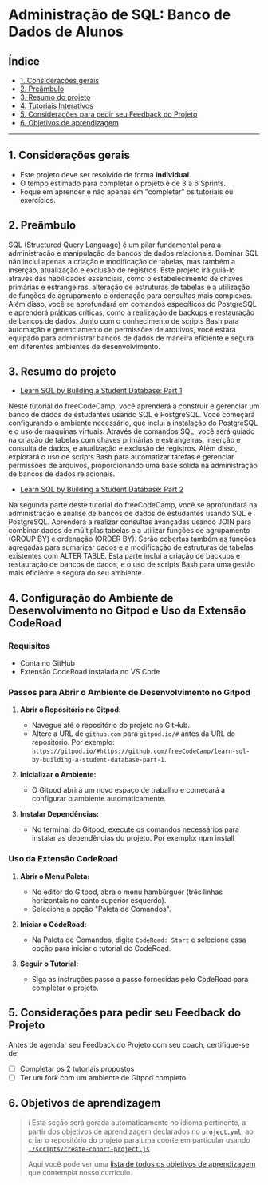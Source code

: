 # Administração de SQL: Banco de Dados de Alunos

## Índice

- [1. Considerações gerais](#1-considerações-gerais)
- [2. Preâmbulo](#2-preâmbulo)
- [3. Resumo do projeto](#3-resumo-do-projeto)
- [4. Tutoriais Interativos](#4-tutoriais-interativos)
- [5. Considerações para pedir seu Feedback do Projeto](#5-considerações-para-pedir-seu-feedback-do-projeto)
- [6. Objetivos de aprendizagem](#6-objetivos-de-aprendizagem)

---

## 1. Considerações gerais

- Este projeto deve ser resolvido de forma **individual**.
- O tempo estimado para completar o projeto é de 3 a 6 Sprints.
- Foque em aprender e não apenas em "completar" os tutoriais ou exercícios.

## 2. Preâmbulo

SQL (Structured Query Language) é um pilar fundamental para a administração e manipulação de bancos de dados relacionais. Dominar SQL não inclui apenas a criação e modificação de tabelas, mas também a inserção, atualização e exclusão de registros. Este projeto irá guiá-lo através das habilidades essenciais, como o estabelecimento de chaves primárias e estrangeiras, alteração de estruturas de tabelas e a utilização de funções de agrupamento e ordenação para consultas mais complexas. Além disso, você se aprofundará em comandos específicos do PostgreSQL e aprenderá práticas críticas, como a realização de backups e restauração de bancos de dados. Junto com o conhecimento de scripts Bash para automação e gerenciamento de permissões de arquivos, você estará equipado para administrar bancos de dados de maneira eficiente e segura em diferentes ambientes de desenvolvimento.

## 3. Resumo do projeto

* [Learn SQL by Building a Student Database: Part 1](https://www.freecodecamp.org/learn/relational-database/learn-sql-by-building-a-student-database-part-1/build-a-student-database-part-1)

Neste tutorial do freeCodeCamp, você aprenderá a construir e gerenciar um banco de dados de estudantes usando SQL e PostgreSQL. Você começará configurando o ambiente necessário, que inclui a instalação do PostgreSQL e o uso de máquinas virtuais. Através de comandos SQL, você será guiado na criação de tabelas com chaves primárias e estrangeiras, inserção e consulta de dados, e atualização e exclusão de registros. Além disso, explorará o uso de scripts Bash para automatizar tarefas e gerenciar permissões de arquivos, proporcionando uma base sólida na administração de bancos de dados relacionais.

* [Learn SQL by Building a Student Database: Part 2](https://www.freecodecamp.org/learn/relational-database/learn-sql-by-building-a-student-database-part-2/build-a-student-database-part-2)

Na segunda parte deste tutorial do freeCodeCamp, você se aprofundará na administração e análise de bancos de dados de estudantes usando SQL e PostgreSQL. Aprenderá a realizar consultas avançadas usando JOIN para combinar dados de múltiplas tabelas e a utilizar funções de agrupamento (GROUP BY) e ordenação (ORDER BY). Serão cobertas também as funções agregadas para sumarizar dados e a modificação de estruturas de tabelas existentes com ALTER TABLE. Esta parte inclui a criação de backups e restauração de bancos de dados, e o uso de scripts Bash para uma gestão mais eficiente e segura do seu ambiente.

## 4. Configuração do Ambiente de Desenvolvimento no Gitpod e Uso da Extensão CodeRoad

### Requisitos

- Conta no GitHub
- Extensão CodeRoad instalada no VS Code

### Passos para Abrir o Ambiente de Desenvolvimento no Gitpod

1. **Abrir o Repositório no Gitpod:**

   - Navegue até o repositório do projeto no GitHub.
   - Altere a URL de `github.com` para `gitpod.io/#` antes da URL do repositório. Por exemplo: `https://gitpod.io/#https://github.com/freeCodeCamp/learn-sql-by-building-a-student-database-part-1`.

2. **Inicializar o Ambiente:**

   - O Gitpod abrirá um novo espaço de trabalho e começará a configurar o ambiente automaticamente.

3. **Instalar Dependências:**
   - No terminal do Gitpod, execute os comandos necessários para instalar as dependências do projeto. Por exemplo:
     npm install

### Uso da Extensão CodeRoad

1. **Abrir o Menu Paleta:**

   - No editor do Gitpod, abra o menu hambúrguer (três linhas horizontais no canto superior esquerdo).
   - Selecione a opção "Paleta de Comandos".

2. **Iniciar o CodeRoad:**

   - Na Paleta de Comandos, digite `CodeRoad: Start` e selecione essa opção para iniciar o tutorial do CodeRoad.

3. **Seguir o Tutorial:**
   - Siga as instruções passo a passo fornecidas pelo CodeRoad para completar o projeto.

## 5. Considerações para pedir seu Feedback do Projeto

Antes de agendar seu Feedback do Projeto com seu coach, certifique-se de:

- [ ] Completar os 2 tutoriais propostos
- [ ] Ter um fork com um ambiente de Gitpod completo

## 6. Objetivos de aprendizagem

> ℹ️ Esta seção será gerada automaticamente no idioma pertinente, a partir
> dos objetivos de aprendizagem declarados no [`project.yml`](./project.yml),
> ao criar o repositório do projeto para uma coorte em particular usando
> [`./scripts/create-cohort-project.js`](../../scripts#create-cohort-project-coaches).
>
> Aqui você pode ver uma [lista de todos os objetivos de aprendizagem](../../learning-objectives/data.yml)
> que contempla nosso currículo.

